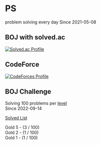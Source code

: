 # PS

problem solving every day Since 2021-05-08

## BOJ with solved.ac

[![Solved.ac Profile](http://mazassumnida.wtf/api/v2/generate_badge?boj=kadrick)](https://solved.ac/kadrick)

## CodeForce

[![CodeForces Profile](https://cf.leed.at?id=Kadrick)](https://codeforces.com/profile/Kadrick)

## BOJ Challenge

Solving 100 problems per [level](https://solved.ac/problems/level)  
Since 2022-09-14

[Solved List](./BOJ/doc/solvedProblem.md)

Gold 5 - (3 / 100)  
Gold 2 - (1 / 100)  
Gold 1 - (1 / 100)
